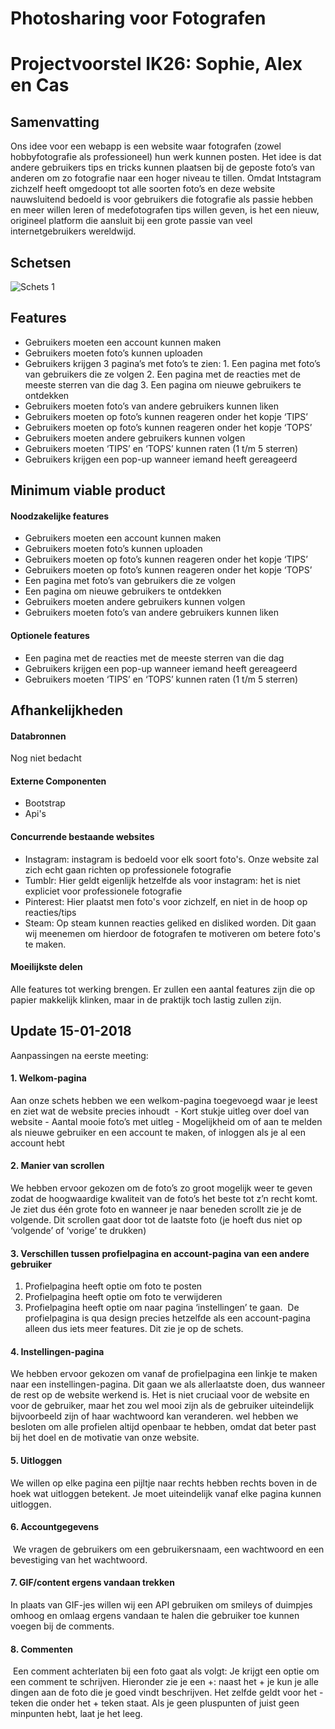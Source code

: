 # Photosharing voor Fotografen
# Projectvoorstel IK26: Sophie, Alex en Cas

## Samenvatting
Ons idee voor een webapp is een website waar fotografen (zowel hobbyfotografie als professioneel) hun werk kunnen posten. Het idee is dat andere gebruikers tips en tricks kunnen plaatsen bij de geposte foto’s van anderen om zo fotografie naar een hoger niveau te tillen. Omdat Intstagram zichzelf heeft omgedoopt tot alle soorten foto’s en deze website nauwsluitend bedoeld is voor gebruikers die fotografie als passie hebben en meer willen leren of medefotografen tips willen geven, is het een nieuw, origineel platform die aansluit bij een grote passie van veel internetgebruikers wereldwijd.

## Schetsen
![Schets 1](https://imgur.com/BhUwt4r.jpg "Schets")
## Features
- Gebruikers moeten een account kunnen maken
- Gebruikers moeten foto’s kunnen uploaden
- Gebruikers krijgen 3 pagina’s met foto’s te zien:
      1. Een pagina met foto’s van gebruikers die ze volgen
      2. Een pagina met de reacties met de meeste sterren van die dag
      3. Een pagina om nieuwe gebruikers te ontdekken
- Gebruikers moeten foto’s van andere gebruikers kunnen liken
- Gebruikers moeten op foto’s kunnen reageren onder het kopje ‘TIPS’
- Gebruikers moeten op foto’s kunnen reageren onder het kopje ‘TOPS’
- Gebruikers moeten andere gebruikers kunnen volgen
- Gebruikers moeten ‘TIPS’ en ‘TOPS’ kunnen raten (1 t/m 5 sterren)
- Gebruikers krijgen een pop-up wanneer iemand heeft gereageerd


## Minimum viable product
#### Noodzakelijke features
- Gebruikers moeten een account kunnen maken
- Gebruikers moeten foto’s kunnen uploaden
- Gebruikers moeten op foto’s kunnen reageren onder het kopje ‘TIPS’
- Gebruikers moeten op foto’s kunnen reageren onder het kopje ‘TOPS’
- Een pagina met foto’s van gebruikers die ze volgen
- Een pagina om nieuwe gebruikers te ontdekken
- Gebruikers moeten andere gebruikers kunnen volgen
- Gebruikers moeten foto’s van andere gebruikers kunnen liken



#### Optionele features
- Een pagina met de reacties met de meeste sterren van die dag
- Gebruikers krijgen een pop-up wanneer iemand heeft gereageerd
- Gebruikers moeten ‘TIPS’ en ‘TOPS’ kunnen raten (1 t/m 5 sterren)

## Afhankelijkheden
#### Databronnen
Nog niet bedacht

#### Externe Componenten
- Bootstrap
- Api's

#### Concurrende bestaande websites
- Instagram: instagram is bedoeld voor elk soort foto's. Onze website zal zich echt gaan richten op professionele fotografie
- Tumblr: Hier geldt eigenlijk hetzelfde als voor instagram: het is niet expliciet voor professionele fotografie
- Pinterest: Hier plaatst men foto's voor zichzelf, en niet in de hoop op reacties/tips
- Steam: Op steam kunnen reacties geliked en disliked worden. Dit gaan wij meenemen om hierdoor de fotografen te motiveren om betere foto's te maken.

#### Moeilijkste delen
Alle features tot werking brengen. Er zullen een aantal features zijn die op papier makkelijk klinken, maar in de praktijk toch lastig zullen zijn.

## Update 15-01-2018
Aanpassingen na eerste meeting:  
#### 1. Welkom-pagina
Aan onze schets hebben we een welkom-pagina toegevoegd waar je leest en ziet wat de website precies inhoudt  - Kort stukje uitleg over doel van website - Aantal mooie foto’s met uitleg - Mogelijkheid om of aan te melden als nieuwe gebruiker en een account te maken, of inloggen als je al een account hebt

#### 2. Manier van scrollen
We hebben ervoor gekozen om de foto’s zo groot mogelijk weer te geven zodat de hoogwaardige kwaliteit van de foto’s het beste tot z’n recht komt.  Je ziet dus één grote foto en wanneer je naar beneden scrollt zie je de volgende. Dit scrollen gaat door tot de laatste foto (je hoeft dus niet op ‘volgende’ of ‘vorige’ te drukken)

#### 3. Verschillen tussen profielpagina en account-pagina van een andere gebruiker 
1. Profielpagina heeft  optie om foto te posten
2. Profielpagina heeft optie om foto te verwijderen  
3. Profielpagina heeft optie om naar pagina ‘instellingen’ te gaan.  De profielpagina is qua design precies hetzelfde als een account-pagina alleen dus iets meer features. Dit zie je op de schets.

#### 4. Instellingen-pagina 
We hebben ervoor gekozen om vanaf de profielpagina een linkje te maken naar een instellingen-pagina. Dit gaan we als allerlaatste doen, dus wanneer de rest op de website werkend is. Het is niet cruciaal voor de website en voor de gebruiker, maar het zou wel mooi zijn als de gebruiker uiteindelijk bijvoorbeeld zijn of haar wachtwoord kan veranderen. wel hebben we besloten om alle profielen altijd openbaar te hebben, omdat dat beter past bij het doel en de motivatie van onze website.  
#### 5. Uitloggen 
We willen op elke pagina een pijltje naar rechts hebben rechts boven in de hoek wat uitloggen betekent. Je moet uiteindelijk vanaf elke pagina kunnen uitloggen.  

#### 6. Accountgegevens
 We vragen de gebruikers om een gebruikersnaam, een wachtwoord en een bevestiging van het wachtwoord.  

#### 7. GIF/content ergens vandaan trekken  
In plaats van GIF-jes willen wij een API gebruiken om smileys of duimpjes omhoog en omlaag ergens vandaan te halen die gebruiker toe kunnen voegen bij de comments.
  
#### 8. Commenten
 Een comment achterlaten bij een foto gaat als volgt: Je krijgt een optie om een comment te schrijven. Hieronder zie je een +: naast het + je kun je alle dingen aan de foto die je goed vindt beschrijven. Het zelfde geldt voor het - teken die onder het + teken staat. Als je geen pluspunten of juist geen minpunten hebt, laat je het leeg.
